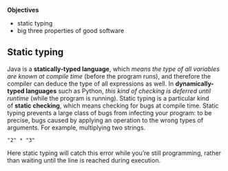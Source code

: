 **Objectives**
- static typing
- big three properties of good software
## Static typing
Java is a **statically-typed language**, which _means the type of all variables are known at compile time_ (before the program runs), and therefore the compiler can deduce the type of all expressions as well. In **dynamically-typed languages** such as Python, _this kind of checking is deferred until runtime_ (while the program is running). Static typing is a particular kind of **static checking**, which means checking for bugs at compile time. Static typing prevents a large class of bugs from infecting your program: to be precise, bugs caused by applying an operation to the wrong types of arguments. For example, multiplying two strings.
```
"2" * "3"
```
Here static typing will catch this error while you’re still programming, rather than waiting until the line is reached during execution.
